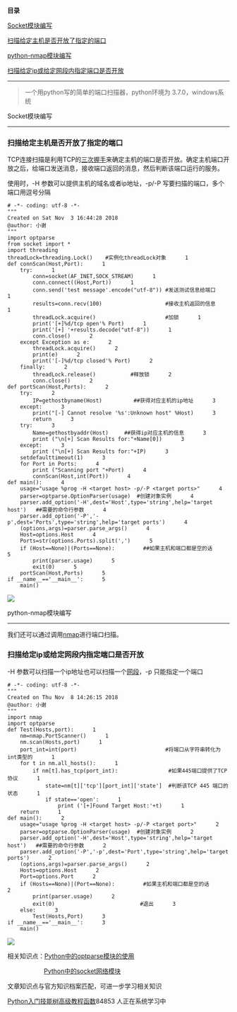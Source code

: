 **目录**

[Socket模块编写](#t0)

[扫描给定主机是否开放了指定的端口](#t1)

[python-nmap模块编写](#t2) 

[扫描给定ip或给定网段内指定端口是否开放](#t3)

* * *

> 一个用python写的简单的端口扫描器，python环境为 3.7.0，windows系统

Socket模块编写
----------

### 扫描给定主机是否开放了指定的端口

TCP连接扫描是利用TCP的[三次握手](https://so.csdn.net/so/search?q=%E4%B8%89%E6%AC%A1%E6%8F%A1%E6%89%8B&spm=1001.2101.3001.7020)来确定主机的端口是否开放。确定主机端口开放之后，给端口发送消息，接收端口返回的消息，然后判断该端口运行的服务。

使用时，-H 参数可以提供主机的域名或者ip地址，-p/-P 写要扫描的端口，多个端口用逗号分隔

```
# -*- coding: utf-8 -*-      
"""      
Created on Sat Nov  3 16:44:28 2018      
@author: 小谢      
"""      
import optparse      
from socket import *      
import threading      
threadLock=threading.Lock()    #实例化threadLock对象      1
def connScan(Host,Port):      1
    try:      1
        conn=socket(AF_INET,SOCK_STREAM)      1
        conn.connect((Host,Port))      1
        conn.send('test message'.encode("utf-8")) #发送测试信息给端口      1
        results=conn.recv(100)                    #接收主机返回的信息      1
        threadLock.acquire()                      #加锁      1
        print('[+]%d/tcp open'% Port)      1
        print('[+] '+results.decode("utf-8"))      1
        conn.close()      2
    except Exception as e:      2
        threadLock.acquire()      2
        print(e)      2
        print('[-]%d/tcp closed'% Port)      2
    finally:      2
        threadLock.release()           #释放锁      2
        conn.close()      2
def portScan(Host,Ports):      2
    try:      2
        IP=gethostbyname(Host)          ##获得对应主机的ip地址      3
    except:      3
        print("[-] Cannot resolve '%s':Unknown host" %Host)      3
        return      3
    try:      3
        Name=gethostbyaddr(Host)     ##获得ip对应主机的信息      3
        print ("\n[+] Scan Results for:"+Name[0])      3
    except:      3
        print ("\n[+] Scan Results for:"+IP)      3
    setdefaulttimeout(1)      3
    for Port in Ports:      4
        print ("Scanning port "+Port)      4
        connScan(Host,int(Port))      4
def main():      4
    usage="usage %prog -H <target host> -p/-P <target ports>"      4
    parser=optparse.OptionParser(usage)  #创建对象实例      4
    parser.add_option('-H',dest='Host',type='string',help='target host')   ##需要的命令行参数      4
    parser.add_option('-P','-p',dest='Ports',type='string',help='target ports')      4
    (options,args)=parser.parse_args()      4
    Host=options.Host      4
    Ports=str(options.Ports).split(',')      5
    if (Host==None)|(Ports==None):         ##如果主机和端口都是空的话      5
        print(parser.usage)      5
        exit(0)      5
    portScan(Host,Ports)      5
if __name__=='__main__':      5
    main()
```


![](https://img-blog.csdnimg.cn/20181103201654186.png?x-oss-process=image/watermark,type_ZmFuZ3poZW5naGVpdGk,shadow_10,text_aHR0cHM6Ly9ibG9nLmNzZG4ubmV0L3FxXzM2MTE5MTky,size_16,color_FFFFFF,t_70)

python-nmap模块编写 
----------------

我们还可以通过调用[nmap](https://so.csdn.net/so/search?q=nmap&spm=1001.2101.3001.7020)进行端口扫描。

### 扫描给定ip或给定网段内指定端口是否开放

\-H 参数可以扫描一个ip地址也可以扫描一个[网段](https://so.csdn.net/so/search?q=%E7%BD%91%E6%AE%B5&spm=1001.2101.3001.7020)，-p 只能指定一个端口

```
# -*- coding: utf-8 -*-      
"""      
Created on Thu Nov  8 14:26:15 2018      
@author: 小谢      
"""      
import nmap      
import optparse       
def Test(Hosts,port):      1
    nm=nmap.PortScanner()      1
    nm.scan(Hosts,port)      1
    port_int=int(port)                            #将端口从字符串转化为int类型的      1
    for t in nm.all_hosts():      1
        if nm[t].has_tcp(port_int):                #如果445端口提供了TCP协议      1
            state=nm[t]['tcp'][port_int]['state']  #判断该TCP 445 端口的状态      1
            if state=='open':      1
                print ('[+]Found Target Host:'+t)      1
    return      1
def main():      2
    usage="usage %prog -H <target host> -p/-P <target port>"      2
    parser=optparse.OptionParser(usage)  #创建对象实例      2
    parser.add_option('-H',dest='Host',type='string',help='target host')   ##需要的命令行参数      2
    parser.add_option('-P','-p',dest='Port',type='string',help='target ports')      2
    (options,args)=parser.parse_args()      2
    Hosts=options.Host      2
    Port=options.Port      2
    if (Hosts==None)|(Port==None):         #如果主机和端口都是空的话      2
        print(parser.usage)      2
        exit(0)                           #退出      3
    else:      3
        Test(Hosts,Port)      3
if __name__=='__main__':      3
    main()
```


![](https://img-blog.csdnimg.cn/2018110814462232.png?x-oss-process=image/watermark,type_ZmFuZ3poZW5naGVpdGk,shadow_10,text_aHR0cHM6Ly9ibG9nLmNzZG4ubmV0L3FxXzM2MTE5MTky,size_16,color_FFFFFF,t_70)

相关知识点：[Python中的optparse模块的使用](https://blog.csdn.net/qq_36119192/article/details/83661848)

                     [Python中的socket网络模块](https://blog.csdn.net/qq_36119192/article/details/83662680) 

文章知识点与官方知识档案匹配，可进一步学习相关知识

[Python入门技能树](https://edu.csdn.net/skill/python/python-3-257)[高级教程](https://edu.csdn.net/skill/python/python-3-257)[函数](https://edu.csdn.net/skill/python/python-3-257)84853 人正在系统学习中